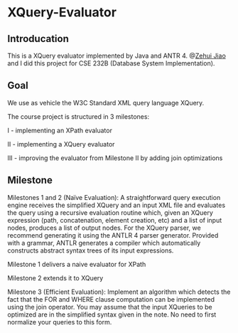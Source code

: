 # XQuery-Evaluator

## Introducation
This is a XQuery evaluator implemented by Java and ANTR 4. @[Zehui Jiao](https://github.com/r-light) and I did this project for CSE 232B (Database System Implementation).

## Goal
We use as vehicle the W3C Standard XML query language XQuery.

The course project is structured in 3 milestones:

I - implementing an XPath evaluator

II - implementing a XQuery evaluator

III - improving the evaluator from Milestone II by adding join optimizations


## Milestone
Milestones 1 and 2 (Naïve Evaluation): A straightforward query execution engine receives the simplified XQuery and an input XML file and evaluates the query using a recursive evaluation routine which, given an XQuery expression (path, concatenation, element creation, etc) and a list of input nodes, produces a list of output nodes. For the XQuery parser, we recommend generating it using the ANTLR 4 parser generator. Provided with a grammar, ANTLR generates a compiler which automatically constructs abstract syntax trees of  its input expressions.

Milestone 1 delivers a naive evaluator for XPath

Milestone 2 extends it to XQuery

Milestone 3 (Efficient Evaluation): Implement an algorithm which detects the fact that the FOR and WHERE clause computation can be implemented using the join operator. You may assume that the input XQueries to be optimized are in the simplified syntax given in the note. No need to first normalize your queries to this form.


